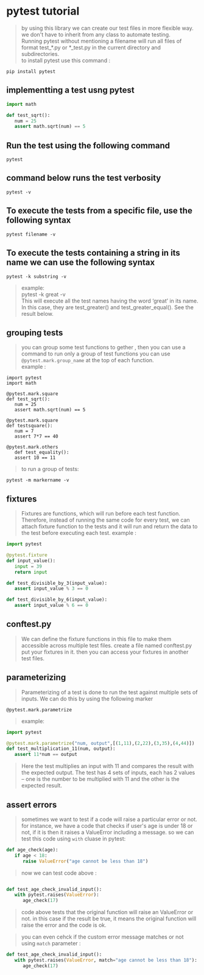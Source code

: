 # pytest tutorial
> by using this library we can create our test files in more flexible way. we don't have to inherit from any class to automate testing.  
> Running pytest without mentioning a filename will run all files of format test_*.py or *_test.py in the current directory and subdirectories.  
> to install pytest use this command :
```
pip install pytest
```

## implementting a test usng pytest
```python
import math

def test_sqrt():
   num = 25
   assert math.sqrt(num) == 5
```

## Run the test using the following command
```
pytest
```

## command below runs the test verbosity
```
pytest -v
```

## To execute the tests from a specific file, use the following syntax
```
pytest filename -v

```

## To execute the tests containing a string in its name we can use the following syntax
```
pytest -k substring -v
```
> example:  
> pytest -k great -v  
> This will execute all the test names having the word ‘great’ in its name. In this case, they are test_greater() and test_greater_equal(). See the result below.  

## grouping tests
> you can group some test functions to gether , then you can use a command to run only a group of test functions
> you can use `@pytest.mark.group_name` at the top of each function.  
> example :  
```
import pytest
import math

@pytest.mark.square
def test_sqrt():
   num = 25
   assert math.sqrt(num) == 5

@pytest.mark.square
def testsquare():
   num = 7
   assert 7*7 == 40

@pytest.mark.others
   def test_equality():
   assert 10 == 11
```
> to run a group of tests:
```
pytest -m markername -v

```

## fixtures
> Fixtures are functions, which will run before each test function.  
> Therefore, instead of running the same code for every test, we can attach fixture function to the tests and it will run and return the data to the test before executing each test.
> example :
```python
import pytest

@pytest.fixture
def input_value():
   input = 39
   return input

def test_divisible_by_3(input_value):
   assert input_value % 3 == 0

def test_divisible_by_6(input_value):
   assert input_value % 6 == 0

```

## conftest.py
> We can define the fixture functions in this file to make them accessible across multiple test files.
> create a file named conftest.py
> put your fixtures in it. then you can access your fixtures in another test files.


## parameterizing
> Parameterizing of a test is done to run the test against multiple sets of inputs. We can do this by using the following marker  

```
@pytest.mark.parametrize
```
> example:  
```python
import pytest

@pytest.mark.parametrize("num, output",[(1,11),(2,22),(3,35),(4,44)])
def test_multiplication_11(num, output):
   assert 11*num == output

```
> Here the test multiplies an input with 11 and compares the result with the expected output. The test has 4 sets of inputs, each has 2 values – one is the number to be multiplied with 11 and the other is the expected result.


## assert errors
> sometimes we want to test if a code will raise a particular error or not.
> for instance, we have a code that checks if user's age is under 18 or not, if it is then it raises a ValueError including a message. so we can test this code using `with` cluase in pytest:
```python
def age_check(age):
   if age < 18:
      raise ValueError("age cannot be less than 18")
```
> now we can test code above :
```python

def test_age_check_invalid_input():
   with pytest.raises(ValueError):
      age_check(17)

```
> code above tests that the original function will raise an ValueError or not. in this case if the result be true, it means the original function will raise the error and the code is ok.  

>  you can even cehck if the custom error message matches or not using `match` parameter :  
```python
def test_age_check_invalid_input():
   with pytest.raises(ValueError, match="age cannot be less than 18"):
      age_check(17)

```
